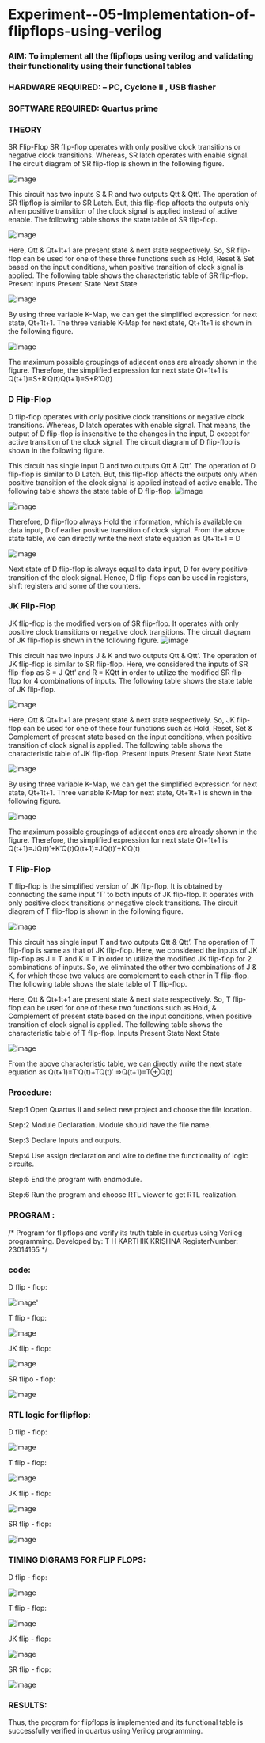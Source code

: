 # Experiment--05-Implementation-of-flipflops-using-verilog
### AIM: To implement all the flipflops using verilog and validating their functionality using their functional tables
### HARDWARE REQUIRED:  – PC, Cyclone II , USB flasher
### SOFTWARE REQUIRED:   Quartus prime
### THEORY 
SR Flip-Flop
SR flip-flop operates with only positive clock transitions or negative clock transitions. Whereas, SR latch operates with enable signal. The circuit diagram of SR flip-flop is shown in the following figure.

![image](https://user-images.githubusercontent.com/36288975/167910294-bb550548-b1dc-4cba-9044-31d9037d476b.png)

 
This circuit has two inputs S & R and two outputs Qtt & Qtt’. The operation of SR flipflop is similar to SR Latch. But, this flip-flop affects the outputs only when positive transition of the clock signal is applied instead of active enable.
The following table shows the state table of SR flip-flop.


![image](https://user-images.githubusercontent.com/36288975/167910648-ced88e69-869c-42e2-9718-a285a3902446.png)


Here, Qtt & Qt+1t+1 are present state & next state respectively. So, SR flip-flop can be used for one of these three functions such as Hold, Reset & Set based on the input conditions, when positive transition of clock signal is applied. The following table shows the characteristic table of SR flip-flop.
Present Inputs	Present State	Next State


![image](https://user-images.githubusercontent.com/36288975/167908180-5fc9d589-1cb5-41f5-b2c8-927e04f5f387.png)

By using three variable K-Map, we can get the simplified expression for next state, Qt+1t+1. The three variable K-Map for next state, Qt+1t+1 is shown in the following figure.

![image](https://user-images.githubusercontent.com/36288975/167908214-25b30a54-db20-4bcb-9385-5f93a1982a09.png)

 
The maximum possible groupings of adjacent ones are already shown in the figure. Therefore, the simplified expression for next state Qt+1t+1 is
Q(t+1)=S+R′Q(t)Q(t+1)=S+R′Q(t)


### D Flip-Flop
D flip-flop operates with only positive clock transitions or negative clock transitions. Whereas, D latch operates with enable signal. That means, the output of D flip-flop is insensitive to the changes in the input, D except for active transition of the clock signal. The circuit diagram of D flip-flop is shown in the following figure.
 
This circuit has single input D and two outputs Qtt & Qtt’. The operation of D flip-flop is similar to D Latch. But, this flip-flop affects the outputs only when positive transition of the clock signal is applied instead of active enable.
The following table shows the state table of D flip-flop.
![image](https://user-images.githubusercontent.com/36288975/167908342-e03f0cbb-5958-43bb-b74a-5e3ec2341675.png)

![image](https://user-images.githubusercontent.com/36288975/167910325-aeef0739-0a54-40e2-bebd-6f5fa0cad10e.png)



Therefore, D flip-flop always Hold the information, which is available on data input, D of earlier positive transition of clock signal. From the above state table, we can directly write the next state equation as
Qt+1t+1 = D



![image](https://user-images.githubusercontent.com/36288975/167908850-d39d07ba-7f9d-490a-b9f2-274e189fd047.png)

Next state of D flip-flop is always equal to data input, D for every positive transition of the clock signal. Hence, D flip-flops can be used in registers, shift registers and some of the counters.


### JK Flip-Flop
JK flip-flop is the modified version of SR flip-flop. It operates with only positive clock transitions or negative clock transitions. The circuit diagram of JK flip-flop is shown in the following figure.
![image](https://user-images.githubusercontent.com/36288975/167910378-d2d984a7-2815-4d17-8c41-ee4bdf59ec24.png) 

 
This circuit has two inputs J & K and two outputs Qtt & Qtt’. The operation of JK flip-flop is similar to SR flip-flop. Here, we considered the inputs of SR flip-flop as S = J Qtt’ and R = KQtt in order to utilize the modified SR flip-flop for 4 combinations of inputs.
The following table shows the state table of JK flip-flop.


![image](https://user-images.githubusercontent.com/36288975/167908575-59c35afb-50d3-46a2-888c-47478a3179d5.png)

Here, Qtt & Qt+1t+1 are present state & next state respectively. So, JK flip-flop can be used for one of these four functions such as Hold, Reset, Set & Complement of present state based on the input conditions, when positive transition of clock signal is applied. The following table shows the characteristic table of JK flip-flop.
Present Inputs	Present State	Next State

![image](https://user-images.githubusercontent.com/36288975/167908664-c854ffe9-0bd3-44c2-bfa6-e53928181c69.png)


By using three variable K-Map, we can get the simplified expression for next state, Qt+1t+1. Three variable K-Map for next state, Qt+1t+1 is shown in the following figure.
 
 
 ![image](https://user-images.githubusercontent.com/36288975/167908688-fa93c3e9-8323-4864-947d-c11d163d5a90.png)

The maximum possible groupings of adjacent ones are already shown in the figure. Therefore, the simplified expression for next state Qt+1t+1 is
Q(t+1)=JQ(t)′+K′Q(t)Q(t+1)=JQ(t)′+K′Q(t)



### T Flip-Flop
T flip-flop is the simplified version of JK flip-flop. It is obtained by connecting the same input ‘T’ to both inputs of JK flip-flop. It operates with only positive clock transitions or negative clock transitions. The circuit diagram of T flip-flop is shown in the following figure.

![image](https://user-images.githubusercontent.com/36288975/167911534-5f3c445d-bc68-46e2-9a9c-7efce5febc60.png)



This circuit has single input T and two outputs Qtt & Qtt’. The operation of T flip-flop is same as that of JK flip-flop. Here, we considered the inputs of JK flip-flop as J = T and K = T in order to utilize the modified JK flip-flop for 2 combinations of inputs. So, we eliminated the other two combinations of J & K, for which those two values are complement to each other in T flip-flop.
The following table shows the state table of T flip-flop.



Here, Qtt & Qt+1t+1 are present state & next state respectively. So, T flip-flop can be used for one of these two functions such as Hold, & Complement of present state based on the input conditions, when positive transition of clock signal is applied. The following table shows the characteristic table of T flip-flop.
Inputs	Present State	Next State


![image](https://user-images.githubusercontent.com/36288975/167909015-53aa9450-3f28-4202-887a-79d88228f8a0.png)

From the above characteristic table, we can directly write the next state equation as
Q(t+1)=T′Q(t)+TQ(t)′
⇒Q(t+1)=T⊕Q(t)

### Procedure:

Step:1 Open Quartus II and select new project and choose the file location.

Step:2 Module Declaration. Module should have the file name.

Step:3 Declare Inputs and outputs.

Step:4 Use assign declaration and wire to define the functionality of logic
circuits.

Step:5 End the program with endmodule.

Step:6 Run the program and choose RTL viewer to get RTL realization.

### PROGRAM :
/*
Program for flipflops  and verify its truth table in quartus using Verilog programming.
Developed by: T H KARTHIK KRISHNA
RegisterNumber:  23014165
*/
### code:

D flip - flop:

![image](https://github.com/karthikkrishna16/Experiment--05-Implementation-of-flipflops-using-verilog/assets/148514663/1cb2d711-65fc-470b-a954-c1066bb0f884)'

T flip - flop:

![image](https://github.com/karthikkrishna16/Experiment--05-Implementation-of-flipflops-using-verilog/assets/148514663/4a15ceed-f626-419e-b91d-2b99c72a791d)

JK flip - flop:

![image](https://github.com/karthikkrishna16/Experiment--05-Implementation-of-flipflops-using-verilog/assets/148514663/f4d6644e-de91-422a-ba2b-4f0fc12b68b3)

SR flipo - flop:

![image](https://github.com/karthikkrishna16/Experiment--05-Implementation-of-flipflops-using-verilog/assets/148514663/04f4a4b8-34fb-4f4f-b63d-d53c8496b294)

### RTL logic for flipflop:

D flip - flop:

![image](https://github.com/karthikkrishna16/Experiment--05-Implementation-of-flipflops-using-verilog/assets/148514663/4d0e377e-b2bc-42a9-8811-766d7188b0c0)

T flip - flop:

![image](https://github.com/karthikkrishna16/Experiment--05-Implementation-of-flipflops-using-verilog/assets/148514663/fc97e808-722f-4d03-8ff0-ffea504cbd7e)

JK flip - flop:

![image](https://github.com/karthikkrishna16/Experiment--05-Implementation-of-flipflops-using-verilog/assets/148514663/27282fba-fb24-4f8a-b7dc-8fa312513e9a)

SR flip - flop:

![image](https://github.com/karthikkrishna16/Experiment--05-Implementation-of-flipflops-using-verilog/assets/148514663/8e891c20-7469-4d2c-ad42-7530c81ab147)


### TIMING DIGRAMS FOR FLIP FLOPS:

D flip - flop:

![image](https://github.com/karthikkrishna16/Experiment--05-Implementation-of-flipflops-using-verilog/assets/148514663/ade503ca-50c2-458f-a901-13f70129ad03)

T flip - flop:

![image](https://github.com/karthikkrishna16/Experiment--05-Implementation-of-flipflops-using-verilog/assets/148514663/c74dd3e6-1ce2-4722-8aee-665906d310b1)

JK flip - flop:

![image](https://github.com/karthikkrishna16/Experiment--05-Implementation-of-flipflops-using-verilog/assets/148514663/77ac7b41-2ed4-4d46-9b0f-9e2870cdfb8a)

SR flip - flop:

![image](https://github.com/karthikkrishna16/Experiment--05-Implementation-of-flipflops-using-verilog/assets/148514663/c30cd7b0-62c1-45cd-9a11-7949efaf7a94)

### RESULTS:

Thus, the program for flipflops is implemented and its functional table is successfully
verified in quartus using Verilog programming.
